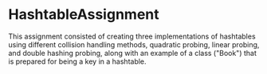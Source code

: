 # HashtableAssignment
This assignment consisted of creating three implementations of hashtables using different collision handling methods, quadratic probing, linear probing, and double hashing probing, along with an example of a class ("Book") that is prepared for being a key in a hashtable.
